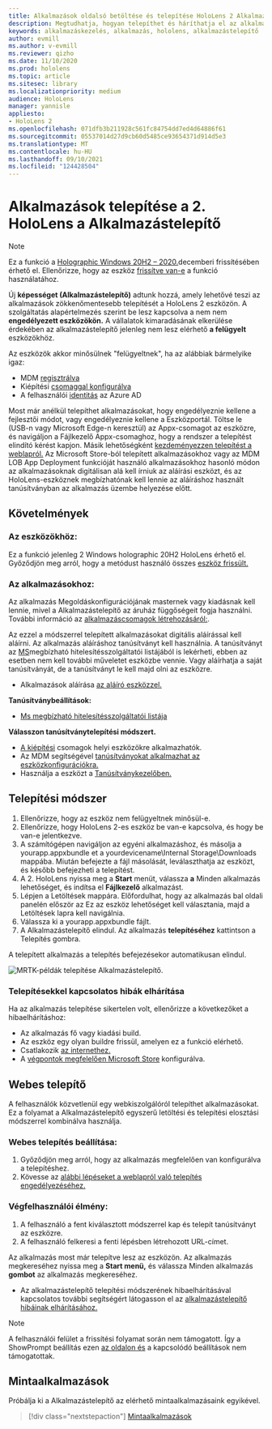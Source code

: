 ```yaml
---
title: Alkalmazások oldalsó betöltése és telepítése HoloLens 2 Alkalmazástelepítő
description: Megtudhatja, hogyan telepíthet és háríthatja el az alkalmazások hibáit az alkalmazástelepítővel, illetve hogyan telepíthet alkalmazásokat a felhasználói felületen keresztül.
keywords: alkalmazáskezelés, alkalmazás, hololens, alkalmazástelepítő
author: evmill
ms.author: v-evmill
ms.reviewer: qizho
ms.date: 11/10/2020
ms.prod: hololens
ms.topic: article
ms.sitesec: library
ms.localizationpriority: medium
audience: HoloLens
manager: yannisle
appliesto:
- HoloLens 2
ms.openlocfilehash: 071dfb3b211928c561fc84754dd7ed4d64886f61
ms.sourcegitcommit: 05537014d27d9cb60d5485ce93654371d914d5e3
ms.translationtype: MT
ms.contentlocale: hu-HU
ms.lasthandoff: 09/10/2021
ms.locfileid: "124428504"
---
```

# <a name="install-apps-on-hololens-2-via-app-installer"></a>Alkalmazások telepítése a 2. HoloLens a Alkalmazástelepítő

> [!NOTE]
> Ez a funkció a [Holographic Windows 20H2 – 2020.](hololens-release-notes.md)decemberi frissítésében érhető el. Ellenőrizze, hogy az eszköz [frissítve van-e](hololens-update-hololens.md) a funkció használatához.

Új **képességet (Alkalmazástelepítő)** adtunk hozzá, amely lehetővé teszi az alkalmazások zökkenőmentesebb telepítését a HoloLens 2 eszközön. A szolgáltatás alapértelmezés szerint be lesz kapcsolva a nem nem **engedélyezett eszközökön.** A vállalatok kimaradásának elkerülése érdekében az alkalmazástelepítő jelenleg nem lesz elérhető **a felügyelt** eszközökhöz.  

Az eszközök akkor minősülnek  "felügyeltnek", ha az alábbiak bármelyike igaz:

- MDM [regisztrálva](hololens-enroll-mdm.md)
- Kiépítési [csomaggal konfigurálva](hololens-provisioning.md)
- A felhasználói [identitás](hololens-identity.md) az Azure AD

Most már anélkül telepíthet alkalmazásokat, hogy engedélyeznie kellene a fejlesztői módot, vagy engedélyeznie kellene a Eszközportál.  Töltse le (USB-n vagy Microsoft Edge-n keresztül) az Appx-csomagot az eszközre, és navigáljon a Fájlkezelő Appx-csomaghoz, hogy a rendszer a telepítést elindító kérést kapjon.  Másik lehetőségként [kezdeményezzen telepítést a weblapról.](/windows/msix/app-installer/installing-windows10-apps-web) Az Microsoft Store-ból telepített alkalmazásokhoz vagy az MDM LOB App Deployment funkcióját használó alkalmazásokhoz hasonló [](/windows/win32/appxpkg/how-to-sign-a-package-using-signtool) módon az [](/windows/win32/appxpkg/how-to-sign-a-package-using-signtool#security-considerations) alkalmazásoknak digitálisan alá kell írniuk az aláírási eszközt, és az HoloLens-eszköznek megbízhatónak kell lennie az aláíráshoz használt tanúsítványban az alkalmazás üzembe helyezése előtt.

## <a name="requirements"></a>Követelmények

### <a name="for-your-devices"></a>Az eszközökhöz:

Ez a funkció jelenleg 2 Windows holographic 20H2 HoloLens érhető el. Győződjön meg arról, hogy a metódust használó összes [eszköz frissült.](hololens-update-hololens.md)

### <a name="for-your-apps"></a>Az alkalmazásokhoz:

Az alkalmazás Megoldáskonfigurációjának  masternek vagy kiadásnak kell lennie, mivel a Alkalmazástelepítő az áruház függőségeit fogja használni.  További információ az [alkalmazáscsomagok létrehozásáról:](/windows/msix/app-installer/create-appinstallerfile-vs).

Az ezzel a módszerrel telepített alkalmazásokat digitális aláírással kell aláírni. Az alkalmazás aláíráshoz tanúsítványt kell használnia. A tanúsítványt az [MS](https://ccadb-public.secure.force.com/microsoft/IncludedCACertificateReportForMSFT)megbízható hitelesítésszolgáltatói listájából is lekérheti, ebben az esetben nem kell további műveletet eszközbe vennie. Vagy aláírhatja a saját tanúsítványát, de a tanúsítványt le kell majd olni az eszközre.

- Alkalmazások aláírása [az aláíró eszközzel.](/windows/win32/appxpkg/how-to-sign-a-package-using-signtool)

**Tanúsítványbeállítások:**

- [Ms megbízható hitelesítésszolgáltatói listája](https://ccadb-public.secure.force.com/microsoft/IncludedCACertificateReportForMSFT)

**Válasszon tanúsítványtelepítési módszert.**

- [A kiépítési](hololens-provisioning.md) csomagok helyi eszközökre alkalmazhatók.
- Az MDM segítségével [tanúsítványokat alkalmazhat az eszközkonfigurációkra.](/mem/intune/protect/certificates-configure)
- Használja a eszközt a [Tanúsítványkezelőben.](certificate-manager.md)

## <a name="installation-method"></a>Telepítési módszer

1. Ellenőrizze, hogy az eszköz nem felügyeltnek minősül-e.
1. Ellenőrizze, hogy HoloLens 2-es eszköz be van-e kapcsolva, és hogy be van-e jelentkezve.
1. A számítógépen navigáljon az egyéni alkalmazáshoz, és másolja a yourapp.appxbundle et a yourdevicename\Internal Storage\Downloads mappába.
    Miután befejezte a fájl másolását, leválaszthatja az eszközt, és később befejezheti a telepítést.
1. A 2. HoloLens nyissa meg a **Start** menüt, válassza **a** Minden alkalmazás lehetőséget, és indítsa el **Fájlkezelő** alkalmazást.
1. Lépjen a Letöltések mappára. Előfordulhat, hogy az alkalmazás bal oldali  panelén először az Ez az eszköz lehetőséget kell választania, majd a Letöltések lapra kell navigálnia.
1. Válassza ki a yourapp.appxbundle fájlt.
1. A Alkalmazástelepítő elindul. Az alkalmazás **telepítéséhez** kattintson a Telepítés gombra.

A telepített alkalmazás a telepítés befejezésekor automatikusan elindul.

![MRTK-példák telepítése Alkalmazástelepítő.](images/hololens-app-installer-picture.jpg)

### <a name="troubleshooting-installs"></a>Telepítésekkel kapcsolatos hibák elhárítása

Ha az alkalmazás telepítése sikertelen volt, ellenőrizze a következőket a hibaelhárításhoz:

- Az alkalmazás fő vagy kiadási build.
- Az eszköz egy olyan buildre frissül, amelyen ez a funkció elérhető.
- Csatlakozik [az internethez.](hololens-network.md)
- A [végpontok megfelelően Microsoft Store](hololens-offline.md) konfigurálva.  

## <a name="web-installer"></a>Webes telepítő

A felhasználók közvetlenül egy webkiszolgálóról telepíthet alkalmazásokat. Ez a folyamat a Alkalmazástelepítő egyszerű letöltési és telepítési elosztási módszerrel kombinálva használja.

### <a name="how-to-set-up-web-install"></a>Webes telepítés beállítása:

1. Győződjön meg arról, hogy az alkalmazás megfelelően van konfigurálva a telepítéshez.
1. Kövesse az [alábbi lépéseket a weblapról való telepítés engedélyezéséhez.](/windows/msix/app-installer/installing-windows10-apps-web#how-to-enable-this-on-a-webpage)

### <a name="end-user-experience"></a>Végfelhasználói élmény:

1. A felhasználó a fent kiválasztott módszerrel kap és telepít tanúsítványt az eszközre.
1. A felhasználó felkeresi a fenti lépésben létrehozott URL-címet.

Az alkalmazás most már telepítve lesz az eszközön. Az alkalmazás megkereséhez nyissa meg a **Start menü,** és válassza Minden alkalmazás **gombot** az alkalmazás megkereséhez.

- Az alkalmazástelepítő telepítési módszerének hibaelhárításával kapcsolatos további segítségért látogasson el az [alkalmazástelepítő hibáinak elhárításához.](/windows/msix/app-installer/troubleshoot-appinstaller-issues)

> [!NOTE]
> A felhasználói felület a frissítési folyamat során nem támogatott. Így a ShowPrompt beállítás ezen [az oldalon és](/windows/msix/app-installer/update-settings) a kapcsolódó beállítások nem támogatottak.

## <a name="sample-apps"></a>Mintaalkalmazások

Próbálja ki a Alkalmazástelepítő az elérhető mintaalkalmazásaink egyikével. 
> [!div class="nextstepaction"]
> [Mintaalkalmazások](/windows/mixed-reality/develop/features-and-samples)
